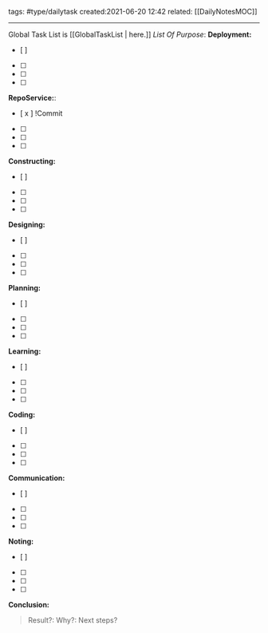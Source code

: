 tags: #type/dailytask 
created:2021-06-20 12:42
related: [[DailyNotesMOC]]
___
Global Task List is [[GlobalTaskList | here.]]
_List Of Purpose_:
**Deployment:**
- [ ] 
- [ ] 
- [ ] 
- [ ] 
 **RepoService:**:
- [ x ]  !Commit 
- [ ] 
- [ ] 
- [ ] 
**Constructing:**
- [ ] 
- [ ] 
- [ ] 
- [ ] 
**Designing:**
- [ ] 
- [ ] 
- [ ] 
- [ ] 
**Planning:**
- [ ] 
- [ ] 
- [ ] 
- [ ] 
**Learning:**
- [ ] 
- [ ] 
- [ ] 
- [ ] 
**Coding:**
- [ ] 
- [ ] 
- [ ] 
- [ ] 
**Communication:**
- [ ] 
- [ ] 
- [ ] 
- [ ] 
**Noting:**
- [ ] 
- [ ] 
- [ ] 
- [ ] 

**Conclusion:**
> Result?:
> Why?:
> Next steps?
